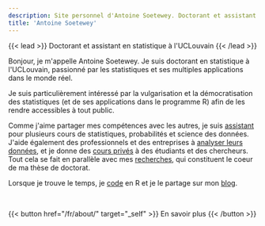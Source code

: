 ```yaml
---
description: Site personnel d'Antoine Soetewey. Doctorant et assistant en statistique à l'UCLouvain
title: 'Antoine Soetewey'
---
```


{{< lead >}}
Doctorant et assistant en statistique à l'UCLouvain
{{< /lead >}}

Bonjour, je m'appelle Antoine Soetewey. Je suis doctorant en statistique à l'UCLouvain, passionné par les statistiques et ses multiples applications dans le monde réel.

Je suis particulièrement intéressé par la vulgarisation et la démocratisation des statistiques (et de ses applications dans le programme R) afin de les rendre accessibles à tout public.

Comme j'aime partager mes compétences avec les autres, je suis [assistant](/fr/teaching/) pour plusieurs cours de statistiques, probabilités et science des données. J'aide également des professionnels et des entreprises à [analyser leurs données](https://datanalyze.be/fr/), et je donne des [cours privés](https://easystat.be/) à des étudiants et des chercheurs. Tout cela se fait en parallèle avec mes [recherches](/fr/research/), qui constituent le coeur de ma thèse de doctorat.

Lorsque je trouve le temps, je [code](/fr/software/) en R et je le partage sur mon [blog](https://statsandr.com/).

<br>

{{< button href="/fr/about/" target="_self" >}}
En savoir plus
{{< /button >}}

